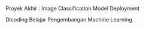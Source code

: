 Proyek Akhir : Image Classification Model Deployment

Dicoding Belajar Pengembangan Machine Learning
